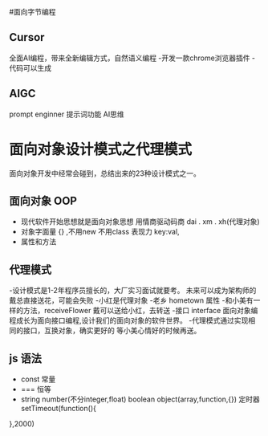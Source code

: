  #面向字节编程

## Cursor 
  全面AI编程，带来全新编辑方式，自然语义编程
  -开发一款chrome浏览器插件
  -代码可以生成
  ## AIGC
  prompt enginner 提示词功能
AI思维
    


# 面向对象设计模式之代理模式
面向对象开发中经常会碰到，总结出来的23种设计模式之一。
## 面向对象   OOP
- 现代软件开始思想就是面向对象思想
用情商驱动码商
dai . xm . xh(代理对象)
- 对象字面量
{} ,不用new 不用class
表现力 key:val,
- 属性和方法


##  代理模式
-设计模式是1-2年程序员擅长的，大厂实习面试就要考。
 未来可以成为架构师的
 戴总直接送花，可能会失败
-小红是代理对象
 -老乡 hometown 属性
 -和小美有一样的方法，receiveFlower
 戴可以送给小红，去转送
  -接口 interface
  面向对象编程成长为面向接口编程,设计我们的面向对象的软件世界。
  -代理模式通过实现相同的接口，互换对象，确实更好的
  等小美心情好的时候再送。

  ## js 语法
 - const 常量
 - === 恒等
 - string number(不分integer,float)  boolean object(array,function,{})
 定时器 setTimeout(function(){
  
 },2000) 
